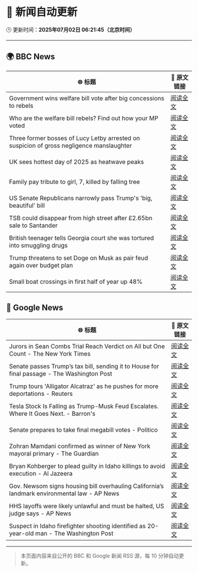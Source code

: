 # 🧠 新闻自动更新

🕒 更新时间：**2025年07月02日 06:21:45（北京时间）**

---

## 🌍 BBC News

| 🌐 标题 | 🔗 原文链接 |
|--------|-------------|
| Government wins welfare bill vote after big concessions to rebels | [阅读全文](https://www.bbc.com/news/articles/cly8877x3z2o) |
| Who are the welfare bill rebels? Find out how your MP voted | [阅读全文](https://www.bbc.com/news/articles/c4g889ywy82o) |
| Three former bosses of Lucy Letby arrested on suspicion of gross negligence manslaughter | [阅读全文](https://www.bbc.com/news/articles/c62ddkde7y5o) |
| UK sees hottest day of 2025 as heatwave peaks | [阅读全文](https://www.bbc.com/news/articles/c79qqx1r5yyo) |
| Family pay tribute to girl, 7, killed by falling tree | [阅读全文](https://www.bbc.com/news/articles/c0k77m8r8n2o) |
| US Senate Republicans narrowly pass Trump's 'big, beautiful'  bill | [阅读全文](https://www.bbc.com/news/articles/clyzzzdj15vo) |
| TSB could disappear from high street after £2.65bn sale to Santander | [阅读全文](https://www.bbc.com/news/articles/cdjxxvg3vpeo) |
| British teenager tells Georgia court she was tortured into smuggling drugs | [阅读全文](https://www.bbc.com/news/articles/c3ennx3q9qqo) |
| Trump threatens to set Doge on Musk as pair feud again over budget plan | [阅读全文](https://www.bbc.com/news/articles/czdvv2qqlrqo) |
| Small boat crossings in first half of year up 48% | [阅读全文](https://www.bbc.com/news/articles/cx2vv4ndl4zo) |

## 📰 Google News

| 🌐 标题 | 🔗 原文链接 |
|--------|-------------|
| Jurors in Sean Combs Trial Reach Verdict on All but One Count - The New York Times | [阅读全文](https://news.google.com/rss/articles/CBMikwFBVV95cUxOb1NjN0lhRnZlWEo1WXFnWl90MWtpM2NhRVgtV0VSTzhwVVdNMXNuU244aFd1UmQwUjRhRlFiZ3RDY0U5WE8zQzZrVy1FNGVNMzJWbVpfMkdIV0t4V3NsV3E4SFRYRm9Oc1BnVGJCd0RVYWlOZWp4WjJnUWViZVdoOE5BdUJYc3lfeTJlMjM4WkFMak0?oc=5) |
| Senate passes Trump’s tax bill, sending it to House for final passage - The Washington Post | [阅读全文](https://news.google.com/rss/articles/CBMikgFBVV95cUxOb2MwREoybExNbkRuYTU1aU5LcE5HdlM2UzVmS2MydE05OF9ReDllaGxEaXFiaGtVNWV6amQtT25CMlRveW1nV1JQcklWYVJaQ1piVE9yd3ZtZnBQTWlOQ19qRTk2OUduWk5JcXNvWXkySGs0Zk0wQkJFU1JYbW1rZnRwcmhnTXVVXzg1a2t0c19ndw?oc=5) |
| Trump tours 'Alligator Alcatraz' as he pushes for more deportations - Reuters | [阅读全文](https://news.google.com/rss/articles/CBMiugFBVV95cUxNTm9jOWlSeXNpalNRWnY4OGdBa053bUhDb0FwYXZna1M5cnJ3ZXJEV3NCczdCS1VvNU5oQ2djSm40dXFyTzZnc0hNTWdHQjg1RWdndjg5UHhOYTg0TDV1eDdIQ21jeU8yVjlEZkM1VXBIN3N6VFVUTlg0Y05CT1FBVGI5dUtJS0VTNUxodkFMZ3F2VjlQRXJyYmNmakk3Z2c5Z2djaERwM3QtV2xxZWRndDctRG5MZ1VHZnc?oc=5) |
| Tesla Stock Is Falling as Trump-Musk Feud Escalates. Where It Goes Next. - Barron's | [阅读全文](https://news.google.com/rss/articles/CBMiekFVX3lxTE4xZThHWEJuLXkza3ByRUpycDVmRlV1bkppNXA2MDhBWU9HUm1LMXNQSVV5WV9vSlFlc0dNd2Z3R0pBRVFWYjktUTJ4T05XclE0Y01zQ0Zjd0llZTRITnJNb1RuQ0VLajJwVGtuYXBQNk9wOXNlNEdsQnpn?oc=5) |
| Senate prepares to take final megabill votes - Politico | [阅读全文](https://news.google.com/rss/articles/CBMilgFBVV95cUxQOGg3N0RtTVBka3o1X3JpZjM0RU1ZdzFJeEVxV1hiOVI5SUc1bHdzLW4wNTNIckwxRTB4VWZwMmJ6ZmxLNjFMd2NsVTV6QVNnWEdqV1FTa3N2LU1Kb0FIZTA4RHlNam1UNkdHa2RTS2pCSnFRY3YtNXV6Sm9sa3BwZFRMODFyeFZRcTBoZWhUYTVyb3FBbXc?oc=5) |
| Zohran Mamdani confirmed as winner of New York mayoral primary - The Guardian | [阅读全文](https://news.google.com/rss/articles/CBMioAFBVV95cUxQUDUxSWxyLU4xemo4ckRndHBhVnZnYWJnLUxUMUtEQXZ2Nm5nTTJMeDhwVUJnYUFYRU12R1RWbjlETS1CYTBCRXNXekNlYTV1UDJxdXhucG5NaUpxa2VQUURESmRSRjVBc0hYWmx0Z2pONWdKSUR6QlV6d01XOGx5RG5hcHJJQ1JIZnc4Wmt6TEZEekM2d2wwc3hJYk40c2R2?oc=5) |
| Bryan Kohberger to plead guilty in Idaho killings to avoid execution - Al Jazeera | [阅读全文](https://news.google.com/rss/articles/CBMirAFBVV95cUxNakR5ZFFlZlQ4cmtCRHNzdEdZOTliek40SkNOeUpucklGNm1aRXE4U3lfOVJlVHZRZTgwdUlNSzNsSkl3Zm1sTjJzYU5uWTBoLXkxaDFKczA0RHhtWXlrRzh5R1JhZjZNOUFiaEtiaE4tZ2lhTXU3am5hMm9JNUIzWXkzU3JCZGJ3NE54VVdzNHpnMzVXazRGSm8zODRQV1Iwc0dFTFlxa3N1cnY2?oc=5) |
| Gov. Newsom signs housing bill overhauling California’s landmark environmental law - AP News | [阅读全文](https://news.google.com/rss/articles/CBMisAFBVV95cUxQcEtsOUJsN1VjZGE1MDktT3pwVlg3eGhtZkhxUDVxS3BhUzd3ZHdiWlpwU1NFcnAtdGNzZ0ltejgtQlZZdmJmMDFrOUt5aUV0N3E5M29WQzk3cVQ1TV9iSTNvVTBrYVpId3ktbTh6cVJFMEwyOENEdjFzN25ZcFJYdGlrQXVqTjhpZ05JNXdvNXNpbVI4WGFUVlEzS2xpZlZ2UkNYZmdZbjhnTUVkV0JVMA?oc=5) |
| HHS layoffs were likely unlawful and must be halted, US judge says - AP News | [阅读全文](https://news.google.com/rss/articles/CBMiogFBVV95cUxQdHBrQUZwNUJOcWRXMVBEaEktUFI3VnhDTXR3OEFyS3cycGFBNGxpRGRGTEZVY2dIOS1McnpfSkx5SFlqWGVmUTg3RS1yT0t5VklfUldGQWhYV3Zwd0JOWlVXWER1WnI4Q2dvOXNwbkNfakZzZF9XdVRNelllSUhUSUd3VmQtNDFpWU9zWUhoNzQ3S0g5MV9hT25uQzdTdUJpMUE?oc=5) |
| Suspect in Idaho firefighter shooting identified as 20-year-old man - The Washington Post | [阅读全文](https://news.google.com/rss/articles/CBMimwFBVV95cUxQcFUtZ2RldDJIZEFIMWpkNlhjQWRKVjJNR3R3eG96Mkc3UWM3SGdnMV9KdnhTeEFRSFRPTTF1SGRwc1ZvZlVKejlWcTF0NmtueDQ4YlBLX3RiWTNiT2VMZ093R012d2pSRjFlMDFTVnNfdGplbV9EdTY2dkt1elpLTEYtcmNEMGtaMGNpNlUxTG5Pc0JxdFFhQkp6MA?oc=5) |

---
> 本页面内容来自公开的 BBC 和 Google 新闻 RSS 源，每 10 分钟自动更新。